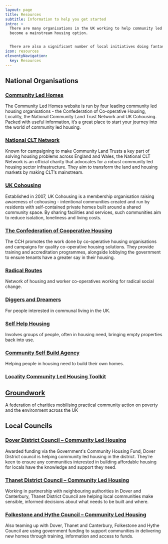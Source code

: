 ```yaml
---
layout: page
title: Resources
subtitle: Information to help you get started
intro: >
  There are many organisations in the UK working to help community led housing
  become a mainstream housing option.


  There are also a significant number of local initiatives doing fantastic work across Kent.
icon: resources
eleventyNavigation:
  key: Resources
---
```

## National Organisations

### [Community Led Homes](https://www.communityledhomes.org.uk/)

The Community Led Homes website is run by four leading community led housing organisations - the Confederation of Co-operative Housing, Locality, the National Community Land Trust Network and UK Cohousing. Packed with useful information, it’s a great place to start your journey into the world of community led housing.

### [National CLT Network](http://www.communitylandtrusts.org.uk/)

Known for campaigning to make Community Land Trusts a key part of solving housing problems across England and Wales, the National CLT Network is an official charity that advocates for a robust community led housing sector infrastructure. They aim to transform the land and housing markets by making CLT’s mainstream.

### [UK Cohousing](https://cohousing.org.uk/)

Established in 2007, UK Cohousing is a membership organisation raising awareness of cohousing - intentional communities created and run by residents with self-contained private homes built around a shared community space. By sharing facilities and services, such communities aim to reduce isolation, loneliness and living costs.

### [The Confederation of Cooperative Housing](https://www.cch.coop/)

The CCH promotes the work done by co-operative housing organisations and campaigns for quality co-operative housing solutions. They provide training and accreditation programmes, alongside lobbying the government to ensure tenants have a greater say in their housing.

### [Radical Routes](https://www.radicalroutes.org.uk/)

Network of housing and worker co-operatives working for radical social change.

### [Diggers and Dreamers](https://www.diggersanddreamers.org.uk/)

For people interested in communal living in the UK.

### [Self Help Housing](http://self-help-housing.org/)

Involves groups of people, often in housing need, bringing empty properties back into use.

### [Community Self Build Agency](https://www.communityselfbuildagency.org.uk/)

Helping people in housing need to build their own homes.

### [Locality Community Led Housing Toolkit](https://mycommunity.org.uk/community-led-housing-toolkit-1-getting-your-community-led-housing-project-up-and-running)

## [Groundwork](https://www.groundwork.org.uk/)

A federation of charities mobilising practical community action on poverty and the environment across the UK

## Local Councils

### [Dover District Council – Community Led Housing](https://www.dover.gov.uk/Housing/Community-Housing/Community-Housing.aspx)

Awarded funding via the Government's Community Housing Fund, Dover District council is helping community led housing in the district. They’re keen to ensure any communities interested in building affordable housing for locals have the knowledge and support they need.

### [Thanet District Council – Community Led Housing](https://www.thanet.gov.uk/info-pages/community-led-housing/)

Working in partnership with neighbouring authorities in Dover and Canterbury, Thanet  District Council are helping local communities make sensible, informed decisions about what needs to be built and where.

### [Folkestone and Hythe Council – Community Led Housing](https://folkestone-hythe.gov.uk/communityledhousing)

Also teaming up with Dover, Thanet and Canterbury, Folkestone and Hythe Council are using government funding to support communities in delivering new homes through training, information and access to funds.